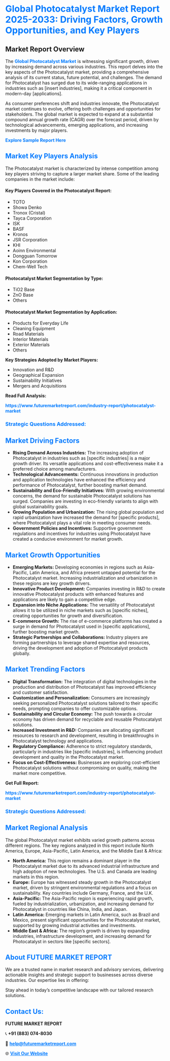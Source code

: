 <h1 style="color: #007BFF;">Global Photocatalyst Market Report 2025-2033: Driving Factors, Growth Opportunities, and Key Players</h1>

<section id="overview">
<h2>Market Report Overview</h2>
<p>The <a href="https://www.futuremarketreport.com/industry-report/photocatalyst-market" style="color: #007BFF; text-decoration: none;"><strong>Global Photocatalyst Market</strong></a> is witnessing significant growth, driven by increasing demand across various industries. This report delves into the key aspects of the Photocatalyst market, providing a comprehensive analysis of its current status, future potential, and challenges. The demand for Photocatalyst has surged due to its wide-ranging applications in industries such as [insert industries], making it a critical component in modern-day [applications].</p>
<p>As consumer preferences shift and industries innovate, the Photocatalyst market continues to evolve, offering both challenges and opportunities for stakeholders. The global market is expected to expand at a substantial compound annual growth rate (CAGR) over the forecast period, driven by technological advancements, emerging applications, and increasing investments by major players.</p>
</section>

<section id="overview">
<p><a href="https://www.futuremarketreport.com/request-sample/reportId=61104" style="color: #007BFF; text-decoration: none;"><strong>Explore Sample Report Here</strong></a></p>
</section>

<section id="key-players">
<h2 style="color: #007BFF;">Market Key Players Analysis</h2>
<p>The Photocatalyst market is characterized by intense competition among key players striving to capture a larger market share. Some of the leading companies in the market include:</p>
<h4>Key Players Covered in the Photocatalyst Report:</h4>
<ul><li>TOTO</li><li>Showa Denko</li><li>Tronox (Cristal)</li><li>Tayca Corporation</li><li>ISK</li><li>BASF</li><li>Kronos</li><li>JSR Corporation</li><li>KHI</li><li>Aoinn Environmental</li><li>Dongguan Tomorrow</li><li>Kon Corporation</li><li>Chem-Well Tech</li></ul>
<h4>Photocatalyst Market Segmentation by Type:</h4>
<ul><li>TiO2 Base</li><li>ZnO Base</li><li>Others</li></ul>

<h4>Photocatalyst Market Segmentation by Application:</h4>
<ul><li>Products for Everyday Life</li><li>Cleaning Equipment</li><li>Road Materials</li><li>Interior Materials</li><li>Exterior Materials</li><li>Others</li></ul>
<p><strong>Key Strategies Adopted by Market Players:</strong></p>
<ul>
<li>Innovation and R&D</li>
<li>Geographical Expansion</li>
<li>Sustainability Initiatives</li>
<li>Mergers and Acquisitions</li>
</ul>
</section>

<section>
<p><strong>Read Full Analysis: </strong></p><a href="https://www.futuremarketreport.com/industry-report/photocatalyst-market" style="color: #007BFF; text-decoration: none;"><strong>https://www.futuremarketreport.com/industry-report/photocatalyst-market</strong></a>
<h3 style="color: #007BFF;">Strategic Questions Addressed:</h3>
</section>

<section id="driving-factors">
<h2 style="color: #007BFF;">Market Driving Factors</h2>
<ul>
<li><strong>Rising Demand Across Industries:</strong> The increasing adoption of Photocatalyst in industries such as [specific industries] is a major growth driver. Its versatile applications and cost-effectiveness make it a preferred choice among manufacturers.</li>
<li><strong>Technological Advancements:</strong> Continuous innovations in production and application technologies have enhanced the efficiency and performance of Photocatalyst, further boosting market demand.</li>
<li><strong>Sustainability and Eco-Friendly Initiatives:</strong> With growing environmental concerns, the demand for sustainable Photocatalyst solutions has surged. Companies are investing in eco-friendly variants to align with global sustainability goals.</li>
<li><strong>Growing Population and Urbanization:</strong> The rising global population and rapid urbanization have increased the demand for [specific products], where Photocatalyst plays a vital role in meeting consumer needs.</li>
<li><strong>Government Policies and Incentives:</strong> Supportive government regulations and incentives for industries using Photocatalyst have created a conducive environment for market growth.</li>
</ul>
</section>

<section id="growth-opportunities">
<h2 style="color: #007BFF;">Market Growth Opportunities</h2>
<ul>
<li><strong>Emerging Markets:</strong> Developing economies in regions such as Asia-Pacific, Latin America, and Africa present untapped potential for the Photocatalyst market. Increasing industrialization and urbanization in these regions are key growth drivers.</li>
<li><strong>Innovative Product Development:</strong> Companies investing in R&D to create innovative Photocatalyst products with enhanced features and applications are likely to gain a competitive edge.</li>
<li><strong>Expansion into Niche Applications:</strong> The versatility of Photocatalyst allows it to be utilized in niche markets such as [specific niches], creating opportunities for growth and diversification.</li>
<li><strong>E-commerce Growth:</strong> The rise of e-commerce platforms has created a surge in demand for Photocatalyst used in [specific applications], further boosting market growth.</li>
<li><strong>Strategic Partnerships and Collaborations:</strong> Industry players are forming partnerships to leverage shared expertise and resources, driving the development and adoption of Photocatalyst products globally.</li>
</ul>
</section>

<section id="trending-factors">
<h2 style="color: #007BFF;">Market Trending Factors</h2>
<ul>
<li><strong>Digital Transformation:</strong> The integration of digital technologies in the production and distribution of Photocatalyst has improved efficiency and customer satisfaction.</li>
<li><strong>Customization and Personalization:</strong> Consumers are increasingly seeking personalized Photocatalyst solutions tailored to their specific needs, prompting companies to offer customizable options.</li>
<li><strong>Sustainability and Circular Economy:</strong> The push towards a circular economy has driven demand for recyclable and reusable Photocatalyst solutions.</li>
<li><strong>Increased Investment in R&D:</strong> Companies are allocating significant resources to research and development, resulting in breakthroughs in Photocatalyst technology and applications.</li>
<li><strong>Regulatory Compliance:</strong> Adherence to strict regulatory standards, particularly in industries like [specific industries], is influencing product development and quality in the Photocatalyst market.</li>
<li><strong>Focus on Cost-Effectiveness:</strong> Businesses are exploring cost-efficient Photocatalyst solutions without compromising on quality, making the market more competitive.</li>
</ul>
</section>

<section>
<p><strong>Get Full Report: </strong></p><a href="https://www.futuremarketreport.com/industry-report/photocatalyst-market" style="color: #007BFF; text-decoration: none;"><strong>https://www.futuremarketreport.com/industry-report/photocatalyst-market</strong></a>
<h3 style="color: #007BFF;">Strategic Questions Addressed:</h3>
</section>


<section id="regional-analysis">
<h2 style="color: #007BFF;">Market Regional Analysis</h2>
<p>The global Photocatalyst market exhibits varied growth patterns across different regions. The key regions analyzed in this report include North America, Europe, Asia-Pacific, Latin America, and the Middle East & Africa:</p>
<ul>
<li><strong>North America:</strong> This region remains a dominant player in the Photocatalyst market due to its advanced industrial infrastructure and high adoption of new technologies. The U.S. and Canada are leading markets in this region.</li>
<li><strong>Europe:</strong> Europe has witnessed steady growth in the Photocatalyst market, driven by stringent environmental regulations and a focus on sustainability. Key countries include Germany, France, and the U.K.</li>
<li><strong>Asia-Pacific:</strong> The Asia-Pacific region is experiencing rapid growth, fueled by industrialization, urbanization, and increasing demand for Photocatalyst in countries like China, India, and Japan.</li>
<li><strong>Latin America:</strong> Emerging markets in Latin America, such as Brazil and Mexico, present significant opportunities for the Photocatalyst market, supported by growing industrial activities and investments.</li>
<li><strong>Middle East & Africa:</strong> The region’s growth is driven by expanding industries, infrastructure development, and increasing demand for Photocatalyst in sectors like [specific sectors].</li>
</ul>
</section>

<footer>
<h2 style="color: #007BFF;">About FUTURE MARKET REPORT</h2>
<p>We are a trusted name in market research and advisory services, delivering actionable insights and strategic support to businesses across diverse industries. Our expertise lies in offering:</p>

<p>Stay ahead in today’s competitive landscape with our tailored research solutions.</p>

<h2 style="color: #007BFF;">Contact Us:</h2>
<p><strong>FUTURE MARKET REPORT</strong></p>
<p>📞 <strong>+91 (883) 074-8030</strong></p>
<p>📧 <strong><a href="mailto:help@futuremarketreport.com" style="color: #007BFF;">help@futuremarketreport.com</a></strong></p>
<p>🌐 <strong><a href="https://www.futuremarketreport.com/" style="color: #007BFF;">Visit Our Website</a></strong></p>
</footer>